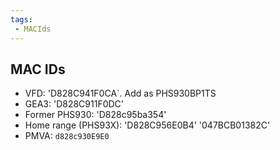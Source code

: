 ```yaml
---
tags:
 - MACIds
---
```


## MAC IDs
 - VFD: 'D828C941F0CA`.  Add as PHS930BP1TS
 - GEA3: 'D828C911F0DC'
 - Former PHS930: 'D828c95ba354'
 - Home range (PHS93X): 'D828C956E0B4'  '047BCB01382C'
 - PMVA: `d828c930E9E0`
